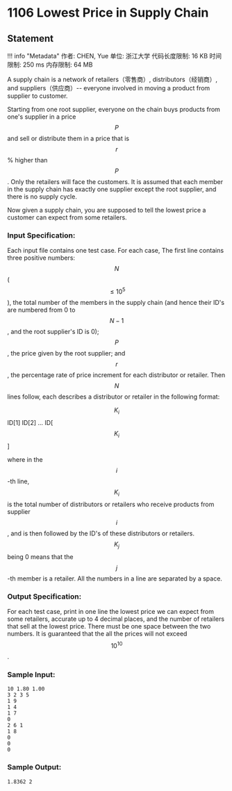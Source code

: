 
# 1106 Lowest Price in Supply Chain

## Statement

!!! info "Metadata"
    作者: CHEN, Yue
    单位: 浙江大学
    代码长度限制: 16 KB
    时间限制: 250 ms
    内存限制: 64 MB

A supply chain is a network of retailers（零售商）, distributors（经销商）, and suppliers（供应商）-- everyone involved in moving a product from supplier to customer.

Starting from one root supplier, everyone on the chain buys products from one's supplier in a price $$P$$ and sell or distribute them in a price that is $$r$$% higher than $$P$$. Only the retailers will face the customers. It is assumed that each member in the supply chain has exactly one supplier except the root supplier, and there is no supply cycle.

Now given a supply chain, you are supposed to tell the lowest price a customer can expect from some retailers.

### Input Specification:

Each input file contains one test case. For each case, The first line contains three positive numbers: $$N$$ ($$\le 10^5$$), the total number of the members in the supply chain (and hence their ID's are numbered from 0 to $$N-1$$, and the root supplier's ID is 0); $$P$$, the price given by the root supplier; and $$r$$, the percentage rate of price increment for each distributor or retailer. Then $$N$$ lines follow, each describes a distributor or retailer in the following format:

$$K_i$$ ID[1] ID[2] ... ID[$$K_i$$]

where in the $$i$$-th line, $$K_i$$ is the total number of distributors or retailers who receive products from supplier $$i$$, and is then followed by the ID's of these distributors or retailers. $$K_j$$ being 0 means that the $$j$$-th member is a retailer. All the numbers in a line are separated by a space.

### Output Specification:

For each test case, print in one line the lowest price we can expect from some retailers, accurate up to 4 decimal places, and the number of retailers that sell at the lowest price. There must be one space between the two numbers. It is guaranteed that the all the prices will not exceed $$10^{10}$$.

### Sample Input:
```plaintext
10 1.80 1.00
3 2 3 5
1 9
1 4
1 7
0
2 6 1
1 8
0
0
0
```

### Sample Output:
```plaintext
1.8362 2
```


